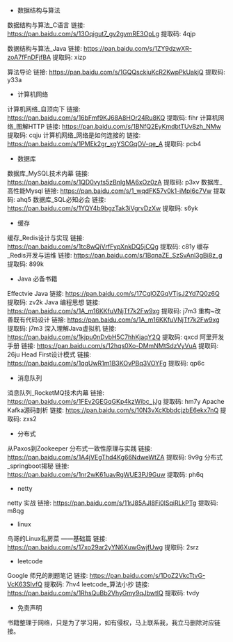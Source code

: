  - 数据结构与算法
 
 数据结构与算法_C语言 链接: https://pan.baidu.com/s/13Oqigut7_gv2gvmRE3OpLg 提取码: 4qjp 
 
 数据结构与算法_Java  链接: https://pan.baidu.com/s/1ZY9dzwXR-zoA7fFnDFjfBA 提取码: xizp 
 
 算法导论             链接: https://pan.baidu.com/s/1GQQsckiuKcR2KwpPkUakjQ 提取码: y33a 

 - 计算机网络

 计算机网络_自顶向下 链接: https://pan.baidu.com/s/16bFmf9KJ68A8HOr24Ru8KQ 提取码: fihr 
 计算机网络_图解HTTP     链接: https://pan.baidu.com/s/1BNfQ2EyKmdbtTUv8zh_NMw 提取码: cqju 
 计算机网络_网络是如何连接的 链接: https://pan.baidu.com/s/1PMEk2gr_xgYSCGqOV-qe_A 提取码: pcb4 

 - 数据库

 数据库_MySQL技术内幕 链接: https://pan.baidu.com/s/1QD0vyts5zBnlgMA6xOz0zA 提取码: p3xv 
 数据库_高性能Mysql 链接: https://pan.baidu.com/s/1_wqdFK57v0k1-iMpl6c7Vw 提取码: ahq5 
 数据库_SQL必知必会 链接: https://pan.baidu.com/s/1YQY4b9bgzTak3iVgrvDzXw 提取码: s6yk 

 - 缓存

 缓存_Redis设计与实现 链接: https://pan.baidu.com/s/1tc8wQjVrfFypXnkDQ5jCQg 提取码: c81y 
 缓存_Redis开发与运维 链接: https://pan.baidu.com/s/1BqnaZE_SzSvAnl3gBi8z_g 提取码: 899k 

 - Java 必备书籍

 Effectvie Java 链接: https://pan.baidu.com/s/17CqlOZGqVTjsJ2Yd7Q0z6Q 提取码: zv2k 
 Java 编程思想  链接: https://pan.baidu.com/s/1A_m16KKfuVNjTf7k2Fw9xg 提取码: j7m3
 重构~改善既有代码设计  链接: https://pan.baidu.com/s/1A_m16KKfuVNjTf7k2Fw9xg 提取码: j7m3 
 深入理解Java虚拟机   链接: https://pan.baidu.com/s/1kjpu0nDvbH5C7hhKjaqY2Q 提取码: qxcd 
 阿里开发手册 链接: https://pan.baidu.com/s/12hqs0Xo-DMmNMtSdzVyVuA 提取码: 26ju 
 Head First设计模式 链接: https://pan.baidu.com/s/1qqUwR1m1B3KOvPBq3VOYFg 提取码: qp6c 

 - 消息队列

 消息队列_RocketMQ技术内幕 链接: https://pan.baidu.com/s/1FEv2GEGqGKp4kzWibc_jJg 提取码: hm7y 
 Apache Kafka源码剖析 链接: https://pan.baidu.com/s/10N3vXcKbbdcjzbE6ekx7nQ 提取码: zxs2 

- 分布式

从Paxos到Zookeeper  分布式一致性原理与实践 链接: https://pan.baidu.com/s/1A4jVEgThd4Kg66NdweWtZA 提取码: 9v9g
分布式_springboot揭秘 链接: https://pan.baidu.com/s/1nr2wK61uavRgWUE3PJ9Guw 提取码: ph6q 

- netty

netty 实战 链接: https://pan.baidu.com/s/11rJ85AJI8Fi0lSqiRLkPTg 提取码: m8qg 

- linux
 
鸟哥的Linux私房菜 ——基础篇 链接: https://pan.baidu.com/s/17xo29ar2yYN6XuwGwjfUwg 提取码: 2srz

- leetcode

Google 师兄的刷题笔记  链接: https://pan.baidu.com/s/1DoZ2VkcTtvG-VcK63SIvfQ 提取码: 7hv4
leetcode_算法小抄 链接: https://pan.baidu.com/s/1RhsQuBb2VhyGmy9qJbwtlQ 提取码: tvdy 

- 免责声明

书籍整理于网络，只是为了学习用，如有侵权，马上联系我，我立马删除对应链接。











